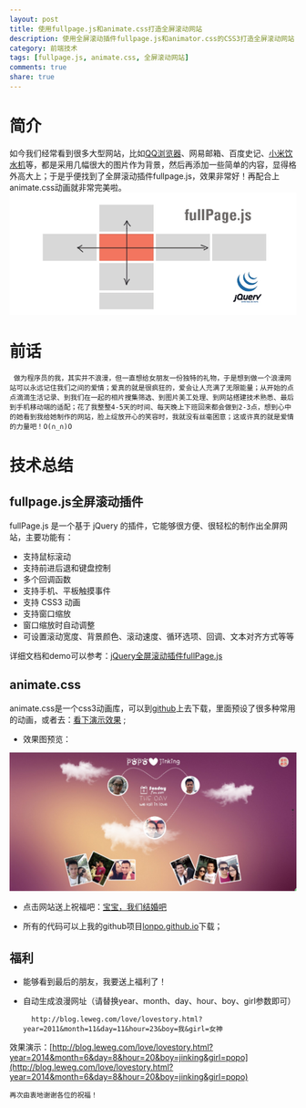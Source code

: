 ```yaml
---
layout: post
title: 使用fullpage.js和animate.css打造全屏滚动网站
description: 使用全屏滚动插件fullpage.js和animator.css的CSS3打造全屏滚动网站
category: 前端技术
tags: [fullpage.js, animate.css, 全屏滚动网站]
comments: true
share: true
---
```


# 简介
  如今我们经常看到很多大型网站，比如[QQ浏览器](http://browser.qq.com/?adtag=SEM1)、网易邮箱、百度史记、[小米饮水机](http://www.mi.com/water/)等，都是采用几幅很大的图片作为背景，然后再添加一些简单的内容，显得格外高大上；于是乎便找到了全屏滚动插件fullpage.js，效果非常好！再配合上animate.css动画就非常完美啦。
	 ![fullpage.jpg](/images/fullpage.jpg)
 
# 前话
	 做为程序员的我，其实并不浪漫，但一直想给女朋友一份独特的礼物，于是想到做一个浪漫网站可以永远记住我们之间的爱情；爱真的就是很疯狂的，爱会让人充满了无限能量；从开始的点点滴滴生活记录、到我们在一起的相片搜集筛选、到图片美工处理、到网站搭建技术熟悉、最后到手机移动端的适配；花了我整整4-5天的时间、每天晚上下班回来都会做到2-3点，想到心中的她看到我给她制作的网站，脸上绽放开心的笑容时，我就没有丝毫困意；这或许真的就是爱情的力量吧！O(∩_∩)O

	 
<!--more-->

# 技术总结
## fullpage.js全屏滚动插件

fullPage.js 是一个基于 jQuery 的插件，它能够很方便、很轻松的制作出全屏网站，主要功能有：

* 支持鼠标滚动
* 支持前进后退和键盘控制
* 多个回调函数
* 支持手机、平板触摸事件
* 支持 CSS3 动画
* 支持窗口缩放
* 窗口缩放时自动调整
* 可设置滚动宽度、背景颜色、滚动速度、循环选项、回调、文本对齐方式等等

详细文档和demo可以参考：[jQuery全屏滚动插件fullPage.js](http://www.dowebok.com/77.html)

## animate.css

  animate.css是一个css3动画库，可以到[github](http://daneden.github.io/animate.css/)上去下载，里面预设了很多种常用的动画，或者去：[看下演示效果](http://www.cnblogs.com/2050/p/3409129.html) ;
 
* 效果图预览：

![demo](/images/demo.jpg)


* 点击网站送上祝福吧：[宝宝，我们结婚吧](http://blog.leweg.com/love/)

* 所有的代码可以上我的github项目[lonpo.github.io](http://github.com/lonpo/lonpo.github.io)下载；

## 福利
* 能够看到最后的朋友，我要送上福利了！

* 自动生成浪漫网址（请替换year、month、day、hour、boy、girl参数即可）


		http://blog.leweg.com/love/lovestory.html?year=2011&month=11&day=11&hour=23&boy=我&girl=女神

效果演示：[http://blog.leweg.com/love/lovestory.html?year=2014&month=6&day=8&hour=20&boy=jinking&girl=popo](http://blog.leweg.com/love/lovestory.html?year=2014&month=6&day=8&hour=20&boy=jinking&girl=popo)

	再次由衷地谢谢各位的祝福！